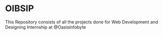 # OIBSIP
This Repository consists of all the projects done for Web Development and Designing Internship at @Oasisinfobyte
